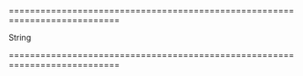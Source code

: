 ===========================================================================
<!--hidden--><!--/hidden-->
<!--type-->String<!--/type-->
===========================================================================

<!--shortDescription-->

<!--/shortDescription-->

<!--fullDescription-->

<!--/fullDescription-->